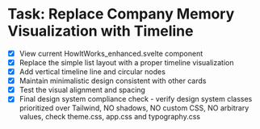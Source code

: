 # Task: Replace Company Memory Visualization with Timeline

- [x] View current HowItWorks_enhanced.svelte component
- [x] Replace the simple list layout with a proper timeline visualization
- [x] Add vertical timeline line and circular nodes
- [x] Maintain minimalistic design consistent with other cards
- [x] Test the visual alignment and spacing
- [x] Final design system compliance check - verify design system classes prioritized over Tailwind, NO shadows, NO custom CSS, NO arbitrary values, check theme.css, app.css and typography.css